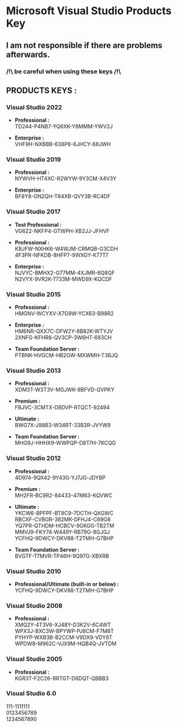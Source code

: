 # Microsoft Visual Studio Products Key  
## I am not responsible if there are problems afterwards.  
### /!\ be careful when using these keys /!\  
  
  
## PRODUCTS KEYS :  

### Visual Studio 2022  
- __Professional :__  
TD244-P4NB7-YQ6XK-Y8MMM-YWV2J  

- __Enterprise :__  
VHF9H-NXBBB-638P6-6JHCY-88JWH  


### Visual Studio 2019  
- __Professional :__  
NYWVH-HT4XC-R2WYW-9Y3CM-X4V3Y  

- __Enterprise :__  
BF8Y8-GN2QH-T84XB-QVY3B-RC4DF  


### Visual Studio 2017  
- __Test Professional :__  
VG622-NKFP4-GTWPH-XB2JJ-JFHVF  

- __Professional :__  
KBJFW-NXHK6-W4WJM-CRMQB-G3CDH  
4F3PR-NFKDB-8HFP7-9WXGY-K77T7  

- __Enterprise :__  
NJVYC-BMHX2-G77MM-4XJMR-6Q8QF  
N2VYX-9VR2K-T733M-MWD9X-KQCDF  


### Visual Studio 2015  
- __Professional :__  
HMGNV-WCYXV-X7G9W-YCX63-B98R2  

- __Enterprise :__  
HM6NR-QXX7C-DFW2Y-8B82K-WTYJV  
2XNFG-KFHR8-QV3CP-3W6HT-683CH  

- __Team Foundation Server :__  
PTBNK-HVGCM-HB2GW-MXWMH-T3BJQ  


### Visual Studio 2013  
- __Professional :__  
XDM3T-W3T3V-MGJWK-8BFVD-GVPKY  

- __Premium :__  
FBJVC-3CMTX-D8DVP-RTQCT-92494  

- __Ultimate :__  
BWG7X-J98B3-W34RT-33B3R-JVYW9  

- __Team Foundation Server :__  
MHG9J-HHHX9-WWPQP-D8T7H-7KCQG  


### Visual Studio 2012  
- __Professional :__  
4D974-9QX42-9Y43G-YJ7JG-JDYBP  

- __Premium :__  
MH2FR-BC9R2-84433-47M63-KQVWC  

- __Ultimate :__  
YKCW6-BPFPF-BT8C9-7DCTH-QXGWC  
RBCXF-CVBGR-382MK-DFHJ4-C69G8  
YQ7PR-QTHDM-HCBCV-9GKGG-TB2TM  
MMVJ9-FKY74-W449Y-RB79G-8GJGJ  
YCFHQ-9DWCY-DKV88-T2TMH-G7BHP  

- __Team Foundation Server :__  
BVGTF-T7MVR-TP46H-9Q97G-XBXRB  


### Visual Studio 2010  
- __Professional/Ultimate (built-in or below) :__  
YCFHQ-9DWCY-DKV88-T2TMH-G7BHP  


### Visual Studio 2008  
- __Professional :__  
XMQ2Y-4T3V6-XJ48Y-D3K2V-6C4WT  
WPX3J-BXC3W-BPYWP-PJ8CM-F7M8T  
PYHYP-WXB3B-B2CCM-V9DX9-VDY8T  
WPDW8-M962C-VJX9M-HQB4Q-JVTDM  


### Visual Studio 2005  
- __Professional :__  
KGR3T-F2C26-RRTGT-D6DQT-QBBB3  

### Visual Studio 6.0  
111-1111111  
0123456789  
1234567890  
